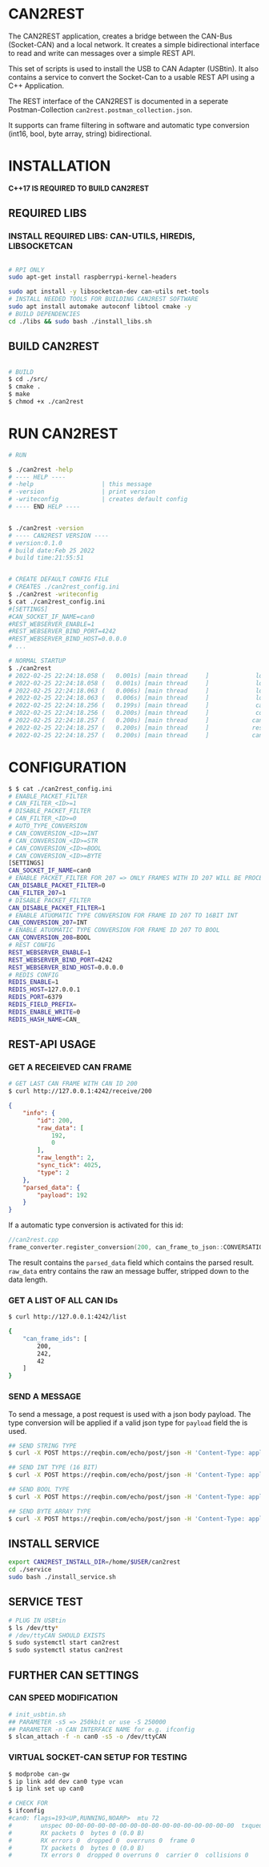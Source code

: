 # CAN2REST

The CAN2REST application, creates a bridge between the CAN-Bus (Socket-CAN) and a local network.
It creates a simple bidirectional interface to read and write can messages over a simple REST API.


This set of scripts is used to install the USB to CAN Adapter (USBtin).
It also contains a service to convert the Socket-Can to a usable REST API using a C++ Application.

The REST interface of the CAN2REST is documented in a seperate Postman-Collection `can2rest.postman_collection.json`.


It supports can frame filtering in software and automatic type conversion (int16, bool, byte array, string) bidirectional.


# INSTALLATION

**C++17 IS REQUIRED TO BUILD CAN2REST**

## REQUIRED LIBS

### INSTALL REQUIRED LIBS: CAN-UTILS, HIREDIS, LIBSOCKETCAN

```bash

# RPI ONLY
sudo apt-get install raspberrypi-kernel-headers

sudo apt install -y libsocketcan-dev can-utils net-tools
# INSTALL NEEDED TOOLS FOR BUILDING CAN2REST SOFTWARE
sudo apt install automake autoconf libtool cmake -y
# BUILD DEPENDENCIES
cd ./libs && sudo bash ./install_libs.sh
```


## BUILD CAN2REST
```bash

# BUILD
$ cd ./src/
$ cmake .
$ make
$ chmod +x ./can2rest

```

# RUN CAN2REST
```bash
# RUN

$ ./can2rest -help
# ---- HELP ----
# -help                   | this message
# -version                | print version
# -writeconfig            | creates default config
# ---- END HELP ----


$ ./can2rest -version
# ---- CAN2REST VERSION ----
# version:0.1.0
# build date:Feb 25 2022
# build time:21:55:51


# CREATE DEFAULT CONFIG FILE
# CREATES ./can2rest_config.ini
$ ./can2rest -writeconfig
$ cat ./can2rest_config.ini
#[SETTINGS]
#CAN_SOCKET_IF_NAME=can0
#REST_WEBSERVER_ENABLE=1
#REST_WEBSERVER_BIND_PORT=4242
#REST_WEBSERVER_BIND_HOST=0.0.0.0
# ...

# NORMAL STARTUP
$ ./can2rest
# 2022-02-25 22:24:18.058 (   0.001s) [main thread     ]             loguru.cpp:611   INFO| stderr verbosity: 0
# 2022-02-25 22:24:18.058 (   0.001s) [main thread     ]             loguru.cpp:612   INFO| -----------------------------------
# 2022-02-25 22:24:18.063 (   0.006s) [main thread     ]             loguru.cpp:770   INFO| Logging to './can2rest.log', mode: 'w', verbosity: 9
# 2022-02-25 22:24:18.063 (   0.006s) [main thread     ]             loguru.cpp:770   INFO| Logging to './can2rest.log', mode: 'w', verbosity: -1
# 2022-02-25 22:24:18.256 (   0.199s) [main thread     ]             can2rest.cpp:124   INFO| { LOADING CONFIG FILE ./can2rest_config.ini
# 2022-02-25 22:24:18.256 (   0.200s) [main thread     ]             config_parser.cpp:104   INFO| config_parser::loadConfigFile WITH FILE ./can2rest_config.ini
# 2022-02-25 22:24:18.257 (   0.200s) [main thread     ]            can2rest.cpp:140   INFO| .   CONFIG FILE LOADED
# 2022-02-25 22:24:18.257 (   0.200s) [main thread     ]            rest_api.cpp:45    INFO| .   rest_api start thread
# 2022-02-25 22:24:18.257 (   0.200s) [main thread     ]            can2rest.cpp:175   INFO| .   { CAN2REST STARTED

```

# CONFIGURATION

```bash
$ $ cat ./can2rest_config.ini
# ENABLE_PACKET_FILTER 
# CAN_FILTER_<ID>=1
# DISABLE_PACKET_FILTER
# CAN_FILTER_<ID>=0
# AUTO_TYPE_CONVERSION 
# CAN_CONVERSION_<ID>=INT
# CAN_CONVERSION_<ID>=STR
# CAN_CONVERSION_<ID>=BOOL
# CAN_CONVERSION_<ID>=BYTE
[SETTINGS]
CAN_SOCKET_IF_NAME=can0
# ENABLE PACKET_FILTER FOR 207 => ONLY FRAMES WITH ID 207 WILL BE PROCESSED
CAN_DISABLE_PACKET_FILTER=0
CAN_FILTER_207=1
# DISABLE PACKET_FILTER
CAN_DISABLE_PACKET_FILTER=1
# ENABLE ATUOMATIC TYPE CONVERSION FOR FRAME ID 207 TO 16BIT INT
CAN_CONVERSION_207=INT
# ENABLE ATUOMATIC TYPE CONVERSION FOR FRAME ID 207 TO BOOL
CAN_CONVERSION_208=BOOL
# REST CONFIG
REST_WEBSERVER_ENABLE=1
REST_WEBSERVER_BIND_PORT=4242
REST_WEBSERVER_BIND_HOST=0.0.0.0
# REDIS CONFIG
REDIS_ENABLE=1
REDIS_HOST=127.0.0.1
REDIS_PORT=6379
REDIS_FIELD_PREFIX=
REDIS_ENABLE_WRITE=0
REDIS_HASH_NAME=CAN_
```


## REST-API USAGE

### GET A RECEIEVED CAN FRAME

```bash
# GET LAST CAN FRAME WITH CAN ID 200
$ curl http://127.0.0.1:4242/receive/200
```

```json
{
    "info": {
        "id": 200,
        "raw_data": [
            192,
            0
        ],
        "raw_length": 2,
        "sync_tick": 4025,
        "type": 2
    },
    "parsed_data": {
        "payload": 192
    }
}
```

If a automatic type conversion is activated for this id:

```c++
//can2rest.cpp
frame_converter.register_conversion(200, can_frame_to_json::CONVERSATION_TYPE::INT);
```

The result contains the `parsed_data` field which contains the parsed result.
`raw_data` entry contains the raw an message buffer, stripped down to the data length.


### GET A LIST OF ALL CAN IDs

```bash
$ curl http://127.0.0.1:4242/list
```

```bash
{
    "can_frame_ids": [
        200,
        242,
        42
    ]
}
```

### SEND A MESSAGE

To send a message, a post request is used with a json body payload.
The type conversion will be applied if a valid json type for `payload` field the is used.

```bash
## SEND STRING TYPE
$ curl -X POST https://reqbin.com/echo/post/json -H 'Content-Type: application/json' -d '{"id": 12,"payload":"hallo"}'

## SEND INT TYPE (16 BIT)
$ curl -X POST https://reqbin.com/echo/post/json -H 'Content-Type: application/json' -d '{"id": 12,"payload":12}'

## SEND BOOL TYPE
$ curl -X POST https://reqbin.com/echo/post/json -H 'Content-Type: application/json' -d '{"id": 12,"payload":true}'

## SEND BYTE ARRAY TYPE
$ curl -X POST https://reqbin.com/echo/post/json -H 'Content-Type: application/json' -d '{"id": 12,"payload":[1,2,3,4,5,6,7,8,255]}'
```





## INSTALL SERVICE

```bash
export CAN2REST_INSTALL_DIR=/home/$USER/can2rest
cd ./service
sudo bash ./install_service.sh
```

## SERVICE TEST

```bash
# PLUG IN USBtin
$ ls /dev/tty*
# /dev/ttyCAN SHOULD EXISTS
$ sudo systemctl start can2rest
$ sudo systemctl status can2rest
```




## FURTHER CAN SETTINGS

### CAN SPEED MODIFICATION

```bash
# init_usbtin.sh
## PARAMETER -s5 => 250kbit or use -S 250000
## PARAMETER -n CAN INTERFACE NAME for e.g. ifconfig
$ slcan_attach -f -n can0 -s5 -o /dev/ttyCAN
```

### VIRTUAL SOCKET-CAN SETUP FOR TESTING

```bash
$ modprobe can-gw
$ ip link add dev can0 type vcan
$ ip link set up can0

# CHECK FOR 
$ ifconfig 
#can0: flags=193<UP,RUNNING,NOARP>  mtu 72
#        unspec 00-00-00-00-00-00-00-00-00-00-00-00-00-00-00-00  txqueuelen 1000  (UNSPEC)
#        RX packets 0  bytes 0 (0.0 B)
#        RX errors 0  dropped 0  overruns 0  frame 0
#        TX packets 0  bytes 0 (0.0 B)
#        TX errors 0  dropped 0 overruns 0  carrier 0  collisions 0

